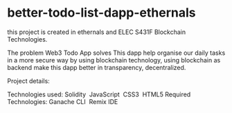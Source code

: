 # better-todo-list-dapp-ethernals
this project is created in ethernals and ELEC S431F	Blockchain Technologies.


The problem Web3 Todo App solves
This dapp help organise our daily tasks in a more secure way by using blockchain technology, using blockchain as backend make this dapp better in transparency, decentralized.

Project details:

Technologies used: Solidity ​ JavaScript ​ CSS3 ​ HTML5 
Required Technologies: Ganache CLI ​ Remix IDE ​
